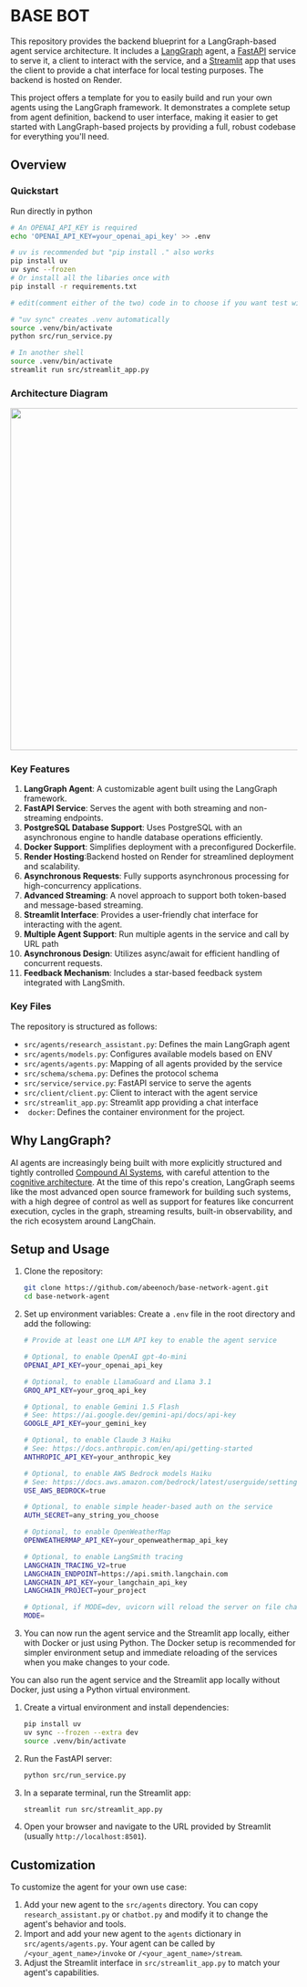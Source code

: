 # BASE BOT

This repository provides the backend blueprint for a LangGraph-based agent service architecture. It includes a [LangGraph](https://langchain-ai.github.io/langgraph/) agent, a [FastAPI](https://fastapi.tiangolo.com/) service to serve it, a client to interact with the service, and a [Streamlit](https://streamlit.io/) app that uses the client to provide a chat interface for local testing purposes. The backend is hosted on Render.

This project offers a template for you to easily build and run your own agents using the LangGraph framework. It demonstrates a complete setup from agent definition, backend to user interface, making it easier to get started with LangGraph-based projects by providing a full, robust codebase for everything you'll need.



## Overview



### Quickstart

Run directly in python

```sh
# An OPENAI_API_KEY is required
echo 'OPENAI_API_KEY=your_openai_api_key' >> .env

# uv is recommended but "pip install ." also works
pip install uv
uv sync --frozen
# Or install all the libaries once with
pip install -r requirements.txt

# edit(comment either of the two) code in to choose if you want test with streamlit or swagger docs

# "uv sync" creates .venv automatically
source .venv/bin/activate
python src/run_service.py

# In another shell
source .venv/bin/activate
streamlit run src/streamlit_app.py
```

### Architecture Diagram

<img src="media/agent_architecture.png" width="600">

### Key Features

1. **LangGraph Agent**: A customizable agent built using the LangGraph framework.
1. **FastAPI Service**: Serves the agent with both streaming and non-streaming endpoints.
2. **PostgreSQL Database Support**:  Uses PostgreSQL with an asynchronous engine to handle database operations efficiently.
3. **Docker Support**: Simplifies deployment with a preconfigured Dockerfile.
4. **Render Hosting**:Backend hosted on Render for streamlined deployment and scalability.
1. **Asynchronous Requests**:  Fully supports asynchronous processing for high-concurrency applications.
1. **Advanced Streaming**: A novel approach to support both token-based and message-based streaming.
1. **Streamlit Interface**: Provides a user-friendly chat interface for interacting with the agent.
1. **Multiple Agent Support**: Run multiple agents in the service and call by URL path
1. **Asynchronous Design**: Utilizes async/await for efficient handling of concurrent requests.
1. **Feedback Mechanism**: Includes a star-based feedback system integrated with LangSmith.

### Key Files

The repository is structured as follows:

- `src/agents/research_assistant.py`: Defines the main LangGraph agent
- `src/agents/models.py`: Configures available models based on ENV
- `src/agents/agents.py`: Mapping of all agents provided by the service
- `src/schema/schema.py`: Defines the protocol schema
- `src/service/service.py`: FastAPI service to serve the agents
- `src/client/client.py`: Client to interact with the agent service
- `src/streamlit_app.py`: Streamlit app providing a chat interface
- ` docker`: Defines the container environment for the project.

## Why LangGraph?

AI agents are increasingly being built with more explicitly structured and tightly controlled [Compound AI Systems](https://bair.berkeley.edu/blog/2024/02/18/compound-ai-systems/), with careful attention to the [cognitive architecture](https://blog.langchain.dev/what-is-a-cognitive-architecture/). At the time of this repo's creation, LangGraph seems like the most advanced open source framework for building such systems, with a high degree of control as well as support for features like concurrent execution, cycles in the graph, streaming results, built-in observability, and the rich ecosystem around LangChain.



## Setup and Usage

1. Clone the repository:

   ```sh
   git clone https://github.com/abeenoch/base-network-agent.git
   cd base-network-agent
   ```

2. Set up environment variables:
   Create a `.env` file in the root directory and add the following:

   ```sh
   # Provide at least one LLM API key to enable the agent service

   # Optional, to enable OpenAI gpt-4o-mini
   OPENAI_API_KEY=your_openai_api_key

   # Optional, to enable LlamaGuard and Llama 3.1
   GROQ_API_KEY=your_groq_api_key

   # Optional, to enable Gemini 1.5 Flash
   # See: https://ai.google.dev/gemini-api/docs/api-key
   GOOGLE_API_KEY=your_gemini_key

   # Optional, to enable Claude 3 Haiku
   # See: https://docs.anthropic.com/en/api/getting-started
   ANTHROPIC_API_KEY=your_anthropic_key

   # Optional, to enable AWS Bedrock models Haiku
   # See: https://docs.aws.amazon.com/bedrock/latest/userguide/setting-up.html
   USE_AWS_BEDROCK=true

   # Optional, to enable simple header-based auth on the service
   AUTH_SECRET=any_string_you_choose

   # Optional, to enable OpenWeatherMap
   OPENWEATHERMAP_API_KEY=your_openweathermap_api_key

   # Optional, to enable LangSmith tracing
   LANGCHAIN_TRACING_V2=true
   LANGCHAIN_ENDPOINT=https://api.smith.langchain.com
   LANGCHAIN_API_KEY=your_langchain_api_key
   LANGCHAIN_PROJECT=your_project

   # Optional, if MODE=dev, uvicorn will reload the server on file changes
   MODE=
   ```

3. You can now run the agent service and the Streamlit app locally, either with Docker or just using Python. The Docker setup is recommended for simpler environment setup and immediate reloading of the services when you make changes to your code.




You can also run the agent service and the Streamlit app locally without Docker, just using a Python virtual environment.

1. Create a virtual environment and install dependencies:

   ```sh
   pip install uv
   uv sync --frozen --extra dev
   source .venv/bin/activate
   ```

2. Run the FastAPI server:

   ```sh
   python src/run_service.py
   ```

3. In a separate terminal, run the Streamlit app:

   ```sh
   streamlit run src/streamlit_app.py
   ```

4. Open your browser and navigate to the URL provided by Streamlit (usually `http://localhost:8501`).


## Customization

To customize the agent for your own use case:

1. Add your new agent to the `src/agents` directory. You can copy `research_assistant.py` or `chatbot.py` and modify it to change the agent's behavior and tools.
1. Import and add your new agent to the `agents` dictionary in `src/agents/agents.py`. Your agent can be called by `/<your_agent_name>/invoke` or `/<your_agent_name>/stream`.
1. Adjust the Streamlit interface in `src/streamlit_app.py` to match your agent's capabilities.


